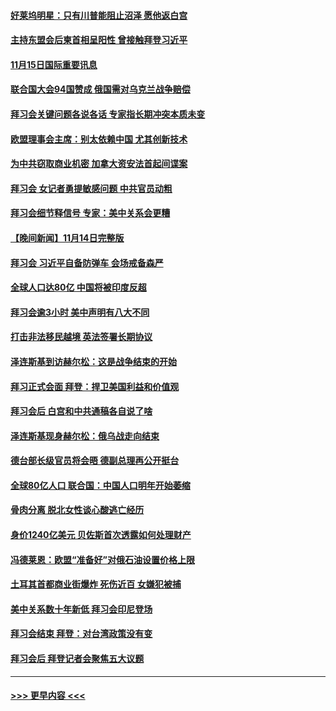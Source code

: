 #### [好莱坞明星：只有川普能阻止沼泽 愿他返白宫](../pages/prog202/a103575297.md?t=11152002) 
#### [主持东盟会后柬首相呈阳性 曾接触拜登习近平](../pages/prog202/a103575324.md?t=11152002) 
#### [11月15日国际重要讯息](../pages/prog202/a103575308.md?t=11152002) 
#### [联合国大会94国赞成 俄国需对乌克兰战争赔偿](../pages/prog202/a103575227.md?t=11152002) 
#### [拜习会关键问题各说各话 专家指长期冲突本质未变](../pages/prog202/a103575212.md?t=11152002) 
#### [欧盟理事会主席：别太依赖中国 尤其创新技术](../pages/prog202/a103575190.md?t=11152002) 
#### [为中共窃取商业机密 加拿大资安法首起间谍案](../pages/prog202/a103575100.md?t=11152002) 
#### [拜习会 女记者勇提敏感问题 中共官员动粗](../pages/prog202/a103575086.md?t=11152002) 
#### [拜习会细节释信号 专家：美中关系会更糟](../pages/prog202/a103575085.md?t=11152002) 
#### [【晚间新闻】11月14日完整版](../pages/prog202/a103575078.md?t=11152002) 
#### [拜习会 习近平自备防弹车 会场戒备森严](../pages/prog202/a103574953.md?t=11152002) 
#### [全球人口达80亿 中国将被印度反超](../pages/prog202/a103574986.md?t=11152002) 
#### [拜习会逾3小时 美中声明有八大不同](../pages/prog202/a103575016.md?t=11152002) 
#### [打击非法移民越境 英法签署长期协议](../pages/prog202/a103574988.md?t=11152002) 
#### [泽连斯基到访赫尔松：这是战争结束的开始](../pages/prog202/a103574992.md?t=11152002) 
#### [拜习正式会面 拜登：捍卫美国利益和价值观](../pages/prog202/a103575010.md?t=11152002) 
#### [拜习会后 白宫和中共通稿各自说了啥](../pages/prog202/a103575008.md?t=11152002) 
#### [泽连斯基现身赫尔松：俄乌战走向结束](../pages/prog202/a103574765.md?t=11152002) 
#### [德台部长级官员将会晤 德副总理再公开挺台](../pages/prog202/a103574796.md?t=11152002) 
#### [全球80亿人口 联合国：中国人口明年开始萎缩](../pages/prog202/a103574666.md?t=11152002) 
#### [骨肉分离 脱北女性谈心酸逃亡经历](../pages/prog202/a103574703.md?t=11152002) 
#### [身价1240亿美元 贝佐斯首次透露如何处理财产](../pages/prog202/a103574719.md?t=11152002) 
#### [冯德莱恩：欧盟“准备好”对俄石油设置价格上限](../pages/prog202/a103574752.md?t=11152002) 
#### [土耳其首都商业街爆炸 死伤近百 女嫌犯被捕](../pages/prog202/a103574722.md?t=11152002) 
#### [美中关系数十年新低 拜习会印尼登场](../pages/prog202/a103574691.md?t=11152002) 
#### [拜习会结束 拜登：对台湾政策没有变](../pages/prog202/a103574688.md?t=11152002) 
#### [拜习会后 拜登记者会聚焦五大议题](../pages/prog202/a103574600.md?t=11152002) 

----
#### [ >>> 更早内容 <<< ](../indexes/prog202-earlier.md)
